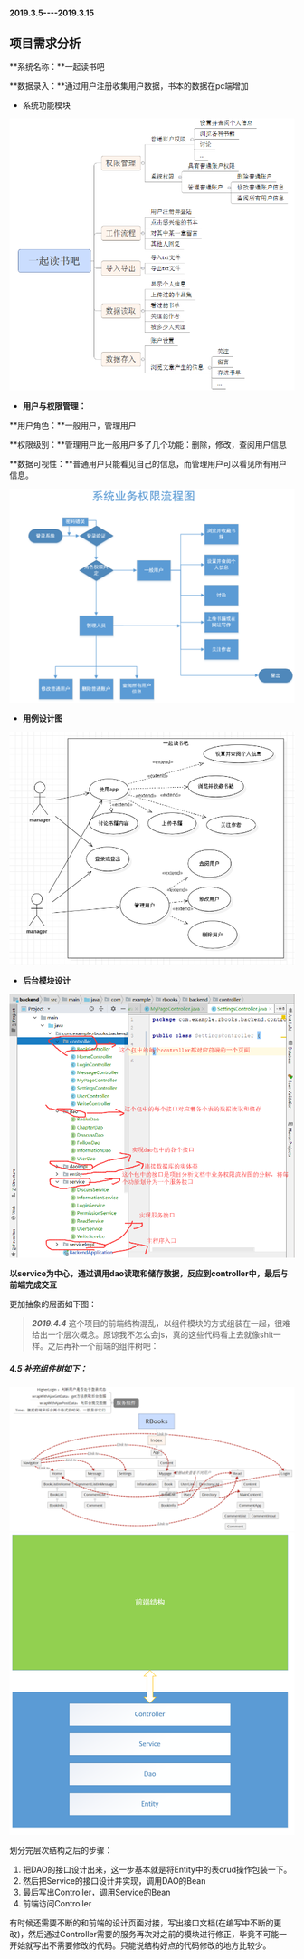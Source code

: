#### 2019.3.5----2019.3.15

## 项目需求分析

**系统名称：**一起读书吧

**数据录入：**通过用户注册收集用户数据，书本的数据在pc端增加

- 系统功能模块

<img src="./img/%E7%B3%BB%E7%BB%9F%E5%8A%9F%E8%83%BD%E5%9B%BE.png">

- **用户与权限管理：**

**用户角色：**一般用户，管理用户

**权限级别：**管理用户比一般用户多了几个功能：删除，修改，查阅用户信息

**数据可视性：**普通用户只能看见自己的信息，而管理用户可以看见所有用户信息。

<img src="./img/%E4%B8%9A%E5%8A%A1%E6%B5%81%E7%A8%8B%E5%9B%BE.png">

- **用例设计图**

<img src="./img/%E7%94%A8%E4%BE%8B%E5%9B%BE.png">



- **后台模块设计**

<img src="./img/%E9%A1%B9%E7%9B%AE%E7%BB%93%E6%9E%84%E5%9B%BE.png">

**以service为中心，通过调用dao读取和储存数据，反应到controller中，最后与前端完成交互**

更加抽象的层面如下图：

> ***2019.4.4*** 这个项目的前端结构混乱，以组件模块的方式组装在一起，很难给出一个层次概念。原谅我不怎么会js，真的这些代码看上去就像shit一样。之后再补一个前端的组件树吧：	

##### 4.5 补充组件树如下：

<img src="./img/34.png">

<img src="./img/%E5%90%8E%E5%8F%B0%E9%A1%B9%E7%9B%AE%E7%BB%93%E6%9E%84%E5%9B%BE.png">

划分完层次结构之后的步骤：

1. 把DAO的接口设计出来，这一步基本就是将Entity中的表crud操作包装一下。
2. 然后把Service的接口设计并实现，调用DAO的Bean
3. 最后写出Controller，调用Service的Bean
4. 前端访问Controller

有时候还需要不断的和前端的设计页面对接，写出接口文档(在编写中不断的更改)，然后通过Controller需要的服务再次对之前的模块进行修正，毕竟不可能一开始就写出不需要修改的代码。只能说结构好点的代码修改的地方比较少。





